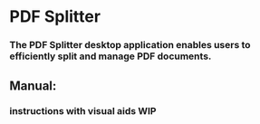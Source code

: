 # PDF Splitter
###  The PDF Splitter desktop application enables users to efficiently split and manage PDF documents.

## Manual:
### instructions with visual aids WIP